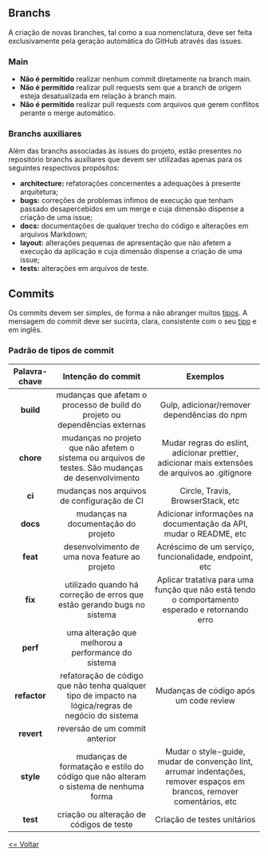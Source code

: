 ## Branchs
A criação de novas branches, tal como a sua nomenclatura, deve ser feita exclusivamente pela geração automática do GitHub através das issues.
### Main
- **Não é permitido** realizar nenhum commit diretamente na branch main.
- **Não é permitido** realizar pull requests sem que a branch de origem esteja desatualizada em relação à branch main.
- **Não é permitido** realizar pull requests com arquivos que gerem conflitos perante o merge automático.
### Branchs auxiliares
Além das branchs associadas às issues do projeto, estão presentes no repositório branchs auxiliares que devem ser utilizadas apenas para os seguintes respectivos propósitos:
- **architecture:** refatorações concernentes a adequações à presente arquitetura;
- **bugs:** correções de problemas ínfimos de execução que tenham passado desapercebidos em um merge e cuja dimensão dispense a criação de uma issue;
- **docs:** documentações de qualquer trecho do código e alterações em arquivos Markdown;
- **layout:** alterações pequenas de apresentação que não afetem a execução da aplicação e cuja dimensão dispense a criação de uma issue;
- **tests:** alterações em arquivos de teste.
## Commits
Os commits devem ser simples, de forma a não abranger muitos [tipos](#padrão-de-tipos-de-commit). A mensagem do commit deve ser sucinta, clara, consistente com o seu [tipo](#padrão-de-tipos-de-commit) e em inglês.
### Padrão de tipos de commit
|**Palavra-chave**|**Intenção do commit**|**Exemplos**|
|:-:|:-:|:-:|
|**build**|mudanças que afetam o processo de build do projeto ou dependências externas|Gulp, adicionar/remover dependências do npm|
|**chore**|mudanças no projeto que não afetem o sistema ou arquivos de testes. São mudanças de desenvolvimento|Mudar regras do eslint, adicionar prettier, adicionar mais extensões de arquivos ao .gitignore|
|**ci**|mudanças nos arquivos de configuração de CI|Circle, Travis, BrowserStack, etc|
|**docs**|mudanças na documentação do projeto|Adicionar informações na documentação da API, mudar o README, etc|
|**feat**|desenvolvimento de uma nova feature ao projeto|Acréscimo de um serviço, funcionalidade, endpoint, etc
|**fix**|utilizado quando há correção de erros que estão gerando bugs no sistema|Aplicar tratativa para uma função que não está tendo o comportamento esperado e retornando erro|
|**perf**|uma alteração que melhorou a performance do sistema||
|**refactor**|refatoração de código que não tenha qualquer tipo de impacto na lógica/regras de negócio do sistema|Mudanças de código após um code review|
|**revert**|reversão de um commit anterior||
|**style**|mudanças de formatação e estilo do código que não alteram o sistema de nenhuma forma|Mudar o style-guide, mudar de convenção lint, arrumar indentações, remover espaços em brancos, remover comentários, etc|
|**test**|criação ou alteração de códigos de teste|Criação de testes unitários|


[<= Voltar](/README.md)